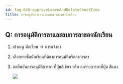 ```yaml
---
id: faq-049-approveLeaveAndDeleteCheckTime
title: การอนุมัติการลาและลบการลาของนักเรียน
---
```


## Q: การอนุมัติการลาและลบการลาของนักเรียน

1. เข้าเมนู นักเรียน -> การแจ้งลา
2. เลือกรายชื่อนักเรียนที่ต้องการอนุมัติหรือลาการลา
3. กดยืนยันการอนุมัติการลา ที่ปุ่มสีเขียว หรือ ลบรายการลาที่ปุ่ม สีแดง

   ![](/img/manual/faq/49-1.gif)
